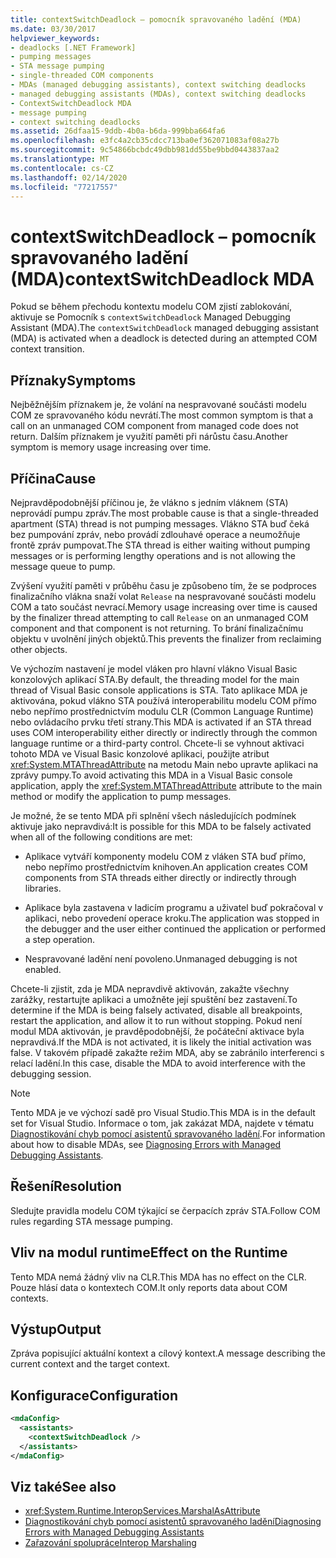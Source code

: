 ```yaml
---
title: contextSwitchDeadlock – pomocník spravovaného ladění (MDA)
ms.date: 03/30/2017
helpviewer_keywords:
- deadlocks [.NET Framework]
- pumping messages
- STA message pumping
- single-threaded COM components
- MDAs (managed debugging assistants), context switching deadlocks
- managed debugging assistants (MDAs), context switching deadlocks
- ContextSwitchDeadlock MDA
- message pumping
- context switching deadlocks
ms.assetid: 26dfaa15-9ddb-4b0a-b6da-999bba664fa6
ms.openlocfilehash: e3fc4a2cb35cdcc713ba0ef362071083af08a27b
ms.sourcegitcommit: 9c54866bcbdc49dbb981dd55be9bbd0443837aa2
ms.translationtype: MT
ms.contentlocale: cs-CZ
ms.lasthandoff: 02/14/2020
ms.locfileid: "77217557"
---
```

# <a name="contextswitchdeadlock-mda"></a><span data-ttu-id="3e248-102">contextSwitchDeadlock – pomocník spravovaného ladění (MDA)</span><span class="sxs-lookup"><span data-stu-id="3e248-102">contextSwitchDeadlock MDA</span></span>

<span data-ttu-id="3e248-103">Pokud se během přechodu kontextu modelu COM zjistí zablokování, aktivuje se Pomocník s `contextSwitchDeadlock` Managed Debugging Assistant (MDA).</span><span class="sxs-lookup"><span data-stu-id="3e248-103">The `contextSwitchDeadlock` managed debugging assistant (MDA) is activated when a deadlock is detected during an attempted COM context transition.</span></span>

## <a name="symptoms"></a><span data-ttu-id="3e248-104">Příznaky</span><span class="sxs-lookup"><span data-stu-id="3e248-104">Symptoms</span></span>

<span data-ttu-id="3e248-105">Nejběžnějším příznakem je, že volání na nespravované součásti modelu COM ze spravovaného kódu nevrátí.</span><span class="sxs-lookup"><span data-stu-id="3e248-105">The most common symptom is that a call on an unmanaged COM component from managed code does not return.</span></span>  <span data-ttu-id="3e248-106">Dalším příznakem je využití paměti při nárůstu času.</span><span class="sxs-lookup"><span data-stu-id="3e248-106">Another symptom is memory usage increasing over time.</span></span>

## <a name="cause"></a><span data-ttu-id="3e248-107">Příčina</span><span class="sxs-lookup"><span data-stu-id="3e248-107">Cause</span></span>

<span data-ttu-id="3e248-108">Nejpravděpodobnější příčinou je, že vlákno s jedním vláknem (STA) neprovádí pumpu zpráv.</span><span class="sxs-lookup"><span data-stu-id="3e248-108">The most probable cause is that a single-threaded apartment (STA) thread is not pumping messages.</span></span> <span data-ttu-id="3e248-109">Vlákno STA buď čeká bez pumpování zpráv, nebo provádí zdlouhavé operace a neumožňuje frontě zpráv pumpovat.</span><span class="sxs-lookup"><span data-stu-id="3e248-109">The STA thread is either waiting without pumping messages or is performing lengthy operations and is not allowing the message queue to pump.</span></span>

<span data-ttu-id="3e248-110">Zvýšení využití paměti v průběhu času je způsobeno tím, že se podproces finalizačního vlákna snaží volat `Release` na nespravované součásti modelu COM a tato součást nevrací.</span><span class="sxs-lookup"><span data-stu-id="3e248-110">Memory usage increasing over time is caused by the finalizer thread attempting to call `Release` on an unmanaged COM component and that component is not returning.</span></span>  <span data-ttu-id="3e248-111">To brání finalizačnímu objektu v uvolnění jiných objektů.</span><span class="sxs-lookup"><span data-stu-id="3e248-111">This prevents the finalizer from reclaiming other objects.</span></span>

<span data-ttu-id="3e248-112">Ve výchozím nastavení je model vláken pro hlavní vlákno Visual Basic konzolových aplikací STA.</span><span class="sxs-lookup"><span data-stu-id="3e248-112">By default, the threading model for the main thread of Visual Basic console applications is STA.</span></span> <span data-ttu-id="3e248-113">Tato aplikace MDA je aktivována, pokud vlákno STA používá interoperabilitu modelu COM přímo nebo nepřímo prostřednictvím modulu CLR (Common Language Runtime) nebo ovládacího prvku třetí strany.</span><span class="sxs-lookup"><span data-stu-id="3e248-113">This MDA is activated if an STA thread uses COM interoperability either directly or indirectly through the common language runtime or a third-party control.</span></span>  <span data-ttu-id="3e248-114">Chcete-li se vyhnout aktivaci tohoto MDA ve Visual Basic konzolové aplikaci, použijte atribut <xref:System.MTAThreadAttribute> na metodu Main nebo upravte aplikaci na zprávy pumpy.</span><span class="sxs-lookup"><span data-stu-id="3e248-114">To avoid activating this MDA in a Visual Basic console application, apply the <xref:System.MTAThreadAttribute> attribute to the main method or modify the application to pump messages.</span></span>

<span data-ttu-id="3e248-115">Je možné, že se tento MDA při splnění všech následujících podmínek aktivuje jako nepravdivá:</span><span class="sxs-lookup"><span data-stu-id="3e248-115">It is possible for this MDA to be falsely activated when all of the following conditions are met:</span></span>

- <span data-ttu-id="3e248-116">Aplikace vytváří komponenty modelu COM z vláken STA buď přímo, nebo nepřímo prostřednictvím knihoven.</span><span class="sxs-lookup"><span data-stu-id="3e248-116">An application creates COM components from STA threads either directly or indirectly through libraries.</span></span>

- <span data-ttu-id="3e248-117">Aplikace byla zastavena v ladicím programu a uživatel buď pokračoval v aplikaci, nebo provedení operace kroku.</span><span class="sxs-lookup"><span data-stu-id="3e248-117">The application was stopped in the debugger and the user either continued the application or performed a step operation.</span></span>

- <span data-ttu-id="3e248-118">Nespravované ladění není povoleno.</span><span class="sxs-lookup"><span data-stu-id="3e248-118">Unmanaged debugging is not enabled.</span></span>

<span data-ttu-id="3e248-119">Chcete-li zjistit, zda je MDA nepravdivě aktivován, zakažte všechny zarážky, restartujte aplikaci a umožněte její spuštění bez zastavení.</span><span class="sxs-lookup"><span data-stu-id="3e248-119">To determine if the MDA is being falsely activated, disable all breakpoints, restart the application, and allow it to run without stopping.</span></span> <span data-ttu-id="3e248-120">Pokud není modul MDA aktivován, je pravděpodobnější, že počáteční aktivace byla nepravdivá.</span><span class="sxs-lookup"><span data-stu-id="3e248-120">If the MDA is not activated, it is likely the initial activation was false.</span></span> <span data-ttu-id="3e248-121">V takovém případě zakažte režim MDA, aby se zabránilo interferenci s relací ladění.</span><span class="sxs-lookup"><span data-stu-id="3e248-121">In this case, disable the MDA to avoid interference with the debugging session.</span></span>

> [!NOTE]
> <span data-ttu-id="3e248-122">Tento MDA je ve výchozí sadě pro Visual Studio.</span><span class="sxs-lookup"><span data-stu-id="3e248-122">This MDA is in the default set for Visual Studio.</span></span> <span data-ttu-id="3e248-123">Informace o tom, jak zakázat MDA, najdete v tématu [Diagnostikování chyb pomocí asistentů spravovaného ladění](diagnosing-errors-with-managed-debugging-assistants.md#enable-and-disable-mdas).</span><span class="sxs-lookup"><span data-stu-id="3e248-123">For information about how to disable MDAs, see [Diagnosing Errors with Managed Debugging Assistants](diagnosing-errors-with-managed-debugging-assistants.md#enable-and-disable-mdas).</span></span>

## <a name="resolution"></a><span data-ttu-id="3e248-124">Řešení</span><span class="sxs-lookup"><span data-stu-id="3e248-124">Resolution</span></span>

<span data-ttu-id="3e248-125">Sledujte pravidla modelu COM týkající se čerpacích zpráv STA.</span><span class="sxs-lookup"><span data-stu-id="3e248-125">Follow COM rules regarding STA message pumping.</span></span>

## <a name="effect-on-the-runtime"></a><span data-ttu-id="3e248-126">Vliv na modul runtime</span><span class="sxs-lookup"><span data-stu-id="3e248-126">Effect on the Runtime</span></span>

<span data-ttu-id="3e248-127">Tento MDA nemá žádný vliv na CLR.</span><span class="sxs-lookup"><span data-stu-id="3e248-127">This MDA has no effect on the CLR.</span></span> <span data-ttu-id="3e248-128">Pouze hlásí data o kontextech COM.</span><span class="sxs-lookup"><span data-stu-id="3e248-128">It only reports data about COM contexts.</span></span>

## <a name="output"></a><span data-ttu-id="3e248-129">Výstup</span><span class="sxs-lookup"><span data-stu-id="3e248-129">Output</span></span>

<span data-ttu-id="3e248-130">Zpráva popisující aktuální kontext a cílový kontext.</span><span class="sxs-lookup"><span data-stu-id="3e248-130">A message describing the current context and the target context.</span></span>

## <a name="configuration"></a><span data-ttu-id="3e248-131">Konfigurace</span><span class="sxs-lookup"><span data-stu-id="3e248-131">Configuration</span></span>

```xml
<mdaConfig>
  <assistants>
    <contextSwitchDeadlock />
  </assistants>
</mdaConfig>
```

## <a name="see-also"></a><span data-ttu-id="3e248-132">Viz také</span><span class="sxs-lookup"><span data-stu-id="3e248-132">See also</span></span>

- <xref:System.Runtime.InteropServices.MarshalAsAttribute>
- [<span data-ttu-id="3e248-133">Diagnostikování chyb pomocí asistentů spravovaného ladění</span><span class="sxs-lookup"><span data-stu-id="3e248-133">Diagnosing Errors with Managed Debugging Assistants</span></span>](diagnosing-errors-with-managed-debugging-assistants.md)
- [<span data-ttu-id="3e248-134">Zařazování spolupráce</span><span class="sxs-lookup"><span data-stu-id="3e248-134">Interop Marshaling</span></span>](../interop/interop-marshaling.md)

